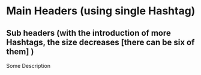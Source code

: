# Main Headers (using single Hashtag)
## Sub headers (with the introduction of more Hashtags, the size decreases [there can be six of them] )

Some Description
